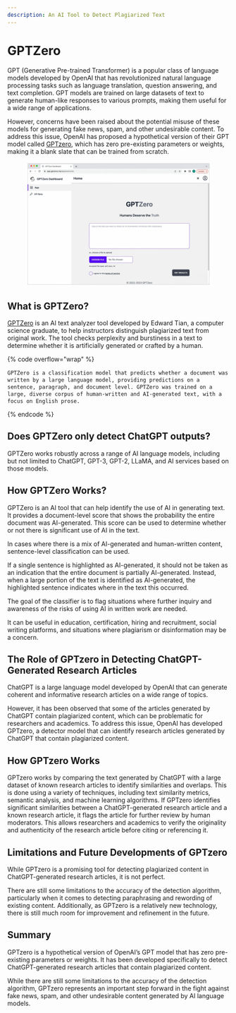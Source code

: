 ```yaml
---
description: An AI Tool to Detect Plagiarized Text
---
```


# GPTZero

GPT (Generative Pre-trained Transformer) is a popular class of language models developed by OpenAI that has revolutionized natural language processing tasks such as language translation, question answering, and text completion. GPT models are trained on large datasets of text to generate human-like responses to various prompts, making them useful for a wide range of applications.

However, concerns have been raised about the potential misuse of these models for generating fake news, spam, and other undesirable content. To address this issue, OpenAI has proposed a hypothetical version of their GPT model called [GPTzero](https://gptzero.me/), which has zero pre-existing parameters or weights, making it a blank slate that can be trained from scratch.

<figure><img src="../.gitbook/assets/GPTZero.webp" alt="" width="563"><figcaption></figcaption></figure>

## What is GPTZero?

[GPTZero](https://gptzero.me/) is an AI text analyzer tool developed by Edward Tian, a computer science graduate, to help instructors distinguish plagiarized text from original work. The tool checks perplexity and burstiness in a text to determine whether it is artificially generated or crafted by a human.

{% code overflow="wrap" %}
```
GPTZero is a classification model that predicts whether a document was written by a large language model, providing predictions on a sentence, paragraph, and document level. GPTZero was trained on a large, diverse corpus of human-written and AI-generated text, with a focus on English prose.
```
{% endcode %}

## Does GPTZero only detect ChatGPT outputs? <a href="#only-chatgpt-generations" id="only-chatgpt-generations"></a>

GPTZero works robustly across a range of AI language models, including but not limited to ChatGPT, GPT-3, GPT-2, LLaMA, and AI services based on those models.

## How GPTZero Works?



GPTZero is an AI tool that can help identify the use of AI in generating text. It provides a document-level score that shows the probability the entire document was AI-generated. This score can be used to determine whether or not there is significant use of AI in the text.

In cases where there is a mix of AI-generated and human-written content, sentence-level classification can be used.

If a single sentence is highlighted as AI-generated, it should not be taken as an indication that the entire document is partially AI-generated. Instead, when a large portion of the text is identified as AI-generated, the highlighted sentence indicates where in the text this occurred.

The goal of the classifier is to flag situations where further inquiry and awareness of the risks of using AI in written work are needed.

It can be useful in education, certification, hiring and recruitment, social writing platforms, and situations where plagiarism or disinformation may be a concern.

## The Role of GPTzero in Detecting ChatGPT-Generated Research Articles

ChatGPT is a large language model developed by OpenAI that can generate coherent and informative research articles on a wide range of topics.

However, it has been observed that some of the articles generated by ChatGPT contain plagiarized content, which can be problematic for researchers and academics. To address this issue, OpenAI has developed GPTzero, a detector model that can identify research articles generated by ChatGPT that contain plagiarized content.

## How GPTzero Works

GPTzero works by comparing the text generated by ChatGPT with a large dataset of known research articles to identify similarities and overlaps. This is done using a variety of techniques, including text similarity metrics, semantic analysis, and machine learning algorithms. If GPTzero identifies significant similarities between a ChatGPT-generated research article and a known research article, it flags the article for further review by human moderators. This allows researchers and academics to verify the originality and authenticity of the research article before citing or referencing it.

## Limitations and Future Developments of GPTzero

While GPTzero is a promising tool for detecting plagiarized content in ChatGPT-generated research articles, it is not perfect.

There are still some limitations to the accuracy of the detection algorithm, particularly when it comes to detecting paraphrasing and rewording of existing content. Additionally, as GPTzero is a relatively new technology, there is still much room for improvement and refinement in the future.

## Summary

GPTzero is a hypothetical version of OpenAI’s GPT model that has zero pre-existing parameters or weights. It has been developed specifically to detect ChatGPT-generated research articles that contain plagiarized content.

While there are still some limitations to the accuracy of the detection algorithm, GPTzero represents an important step forward in the fight against fake news, spam, and other undesirable content generated by AI language models.
